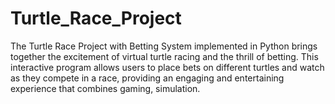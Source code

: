 # Turtle_Race_Project
The Turtle Race Project with Betting System implemented in Python brings together the excitement of virtual turtle racing and the thrill of betting. This interactive program allows users to place bets on different turtles and watch as they compete in a race, providing an engaging and entertaining experience that combines gaming, simulation.
